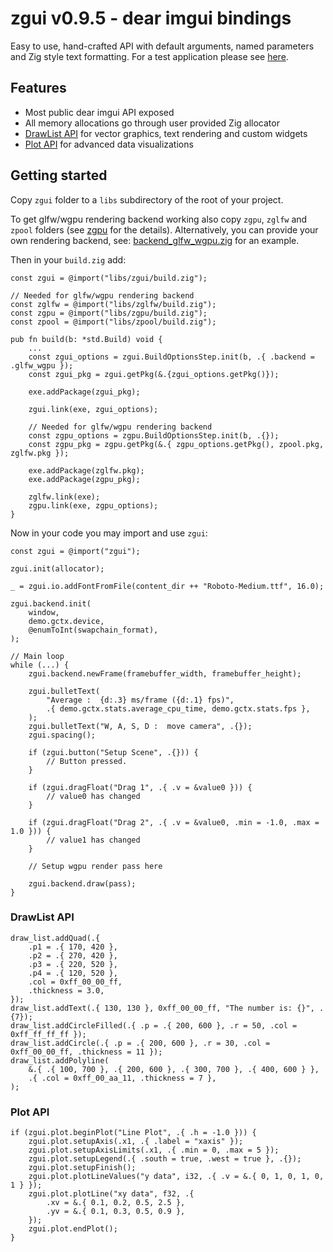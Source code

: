 # zgui v0.9.5 - dear imgui bindings

Easy to use, hand-crafted API with default arguments, named parameters and Zig style text formatting. For a test application please see [here](https://github.com/michal-z/zig-gamedev/tree/main/samples/gui_test_wgpu).

## Features

* Most public dear imgui API exposed
* All memory allocations go through user provided Zig allocator
* [DrawList API](#drawlist-api) for vector graphics, text rendering and custom widgets
* [Plot API](#plot-api) for advanced data visualizations

## Getting started

Copy `zgui` folder to a `libs` subdirectory of the root of your project.

To get glfw/wgpu rendering backend working also copy `zgpu`, `zglfw` and `zpool` folders (see [zgpu](https://github.com/michal-z/zig-gamedev/tree/main/libs/zgpu) for the details). Alternatively, you can provide your own rendering backend, see: [backend_glfw_wgpu.zig](src/backend_glfw_wgpu.zig) for an example.

Then in your `build.zig` add:
```zig
const zgui = @import("libs/zgui/build.zig");

// Needed for glfw/wgpu rendering backend
const zglfw = @import("libs/zglfw/build.zig");
const zgpu = @import("libs/zgpu/build.zig");
const zpool = @import("libs/zpool/build.zig");

pub fn build(b: *std.Build) void {
    ...
    const zgui_options = zgui.BuildOptionsStep.init(b, .{ .backend = .glfw_wgpu });
    const zgui_pkg = zgui.getPkg(&.{zgui_options.getPkg()});

    exe.addPackage(zgui_pkg);

    zgui.link(exe, zgui_options);
    
    // Needed for glfw/wgpu rendering backend
    const zgpu_options = zgpu.BuildOptionsStep.init(b, .{});
    const zgpu_pkg = zgpu.getPkg(&.{ zgpu_options.getPkg(), zpool.pkg, zglfw.pkg });

    exe.addPackage(zglfw.pkg);
    exe.addPackage(zgpu_pkg);

    zglfw.link(exe);
    zgpu.link(exe, zgpu_options);
}
```
Now in your code you may import and use `zgui`:
```zig
const zgui = @import("zgui");

zgui.init(allocator);

_ = zgui.io.addFontFromFile(content_dir ++ "Roboto-Medium.ttf", 16.0);

zgui.backend.init(
    window,
    demo.gctx.device,
    @enumToInt(swapchain_format),
);
```

```zig
// Main loop
while (...) {
    zgui.backend.newFrame(framebuffer_width, framebuffer_height);

    zgui.bulletText(
        "Average :  {d:.3} ms/frame ({d:.1} fps)",
        .{ demo.gctx.stats.average_cpu_time, demo.gctx.stats.fps },
    );
    zgui.bulletText("W, A, S, D :  move camera", .{});
    zgui.spacing();

    if (zgui.button("Setup Scene", .{})) {
        // Button pressed.
    }

    if (zgui.dragFloat("Drag 1", .{ .v = &value0 })) {
        // value0 has changed
    }

    if (zgui.dragFloat("Drag 2", .{ .v = &value0, .min = -1.0, .max = 1.0 })) {
        // value1 has changed
    }

    // Setup wgpu render pass here

    zgui.backend.draw(pass);
}
```

### DrawList API

```zig
draw_list.addQuad(.{
    .p1 = .{ 170, 420 },
    .p2 = .{ 270, 420 },
    .p3 = .{ 220, 520 },
    .p4 = .{ 120, 520 },
    .col = 0xff_00_00_ff,
    .thickness = 3.0,
});
draw_list.addText(.{ 130, 130 }, 0xff_00_00_ff, "The number is: {}", .{7});
draw_list.addCircleFilled(.{ .p = .{ 200, 600 }, .r = 50, .col = 0xff_ff_ff_ff });
draw_list.addCircle(.{ .p = .{ 200, 600 }, .r = 30, .col = 0xff_00_00_ff, .thickness = 11 });
draw_list.addPolyline(
    &.{ .{ 100, 700 }, .{ 200, 600 }, .{ 300, 700 }, .{ 400, 600 } },
    .{ .col = 0xff_00_aa_11, .thickness = 7 },
);
```
### Plot API
```zig
if (zgui.plot.beginPlot("Line Plot", .{ .h = -1.0 })) {
    zgui.plot.setupAxis(.x1, .{ .label = "xaxis" });
    zgui.plot.setupAxisLimits(.x1, .{ .min = 0, .max = 5 });
    zgui.plot.setupLegend(.{ .south = true, .west = true }, .{});
    zgui.plot.setupFinish();
    zgui.plot.plotLineValues("y data", i32, .{ .v = &.{ 0, 1, 0, 1, 0, 1 } });
    zgui.plot.plotLine("xy data", f32, .{
        .xv = &.{ 0.1, 0.2, 0.5, 2.5 },
        .yv = &.{ 0.1, 0.3, 0.5, 0.9 },
    });
    zgui.plot.endPlot();
}
```
